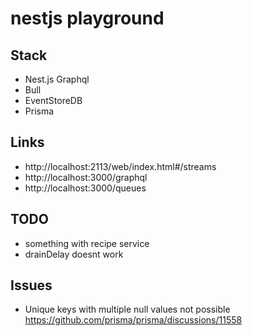 # nestjs playground

## Stack

- Nest.js Graphql
- Bull
- EventStoreDB
- Prisma

## Links

- http://localhost:2113/web/index.html#/streams
- http://localhost:3000/graphql
- http://localhost:3000/queues

## TODO

- something with recipe service
- drainDelay doesnt work

## Issues

- Unique keys with multiple null values not possible https://github.com/prisma/prisma/discussions/11558
